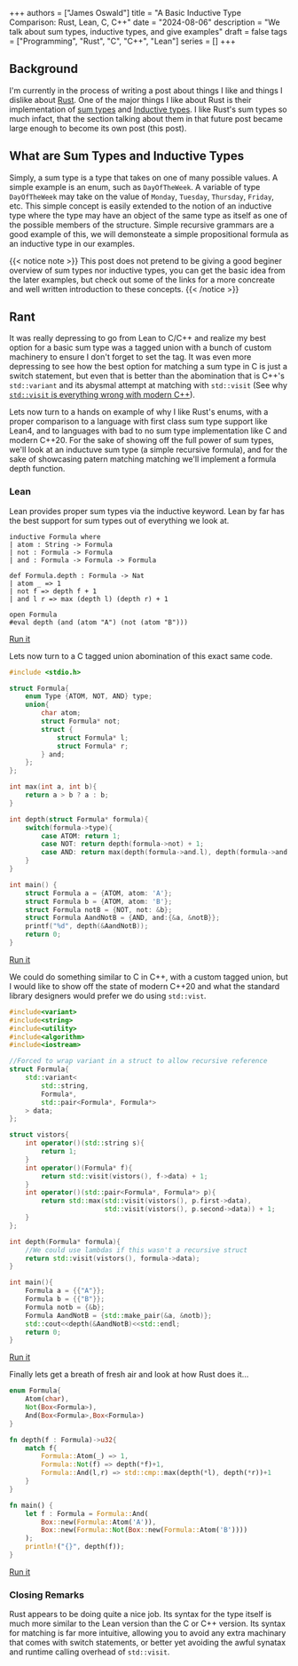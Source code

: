 +++ 
authors = ["James Oswald"]
title = "A Basic Inductive Type Comparison: Rust, Lean, C, C++" 
date = "2024-08-06"
description = "We talk about sum types, inductive types, and give examples"
draft = false
tags = ["Programming", "Rust", "C", "C++", "Lean"]
series = []
+++

## Background
I'm currently in the process of writing a post about things I like and things I dislike about [Rust](https://www.rust-lang.org/).
One of the major things I like about Rust is their implementation of [sum types](https://en.wikipedia.org/wiki/Tagged_union) and [Inductive types](https://en.wikipedia.org/wiki/Inductive_type). I like Rust's sum types so much infact, that the section talking about them in that future post became large enough to become its own post (this post).

## What are Sum Types and Inductive Types
Simply, a sum type is a type that takes on one of many possible values. A simple example is an enum, such as `DayOfTheWeek`.
A variable of type `DayOfTheWeek` may take on the value of `Monday`, `Tuesday`, `Thursday`, `Friday`, etc. This simple
concept is easily extended to the notion of an inductive type where the type may have an object of the same type as itself as one of the 
possible members of the structure. Simple recursive grammars are
a good example of this, we will demonsteate a simple propositional formula as an inductive type in our examples.

{{< notice note >}}
This post does not pretend to be giving a good beginer overview of sum types nor inductive types, you can get the basic idea from the later examples,
but check out some of the links for a more concreate and well written introduction to these concepts. 
{{< /notice >}}

## Rant
It was really depressing to go from Lean to C/C++ and realize my best option for a basic sum type was a tagged union
with a bunch of custom machinery to ensure I don't forget to set the tag. It was even more depressing to see
how the best option for matching a sum type in C is just a switch statement, but even that is better than the 
abomination that is C++'s `std::variant` and its abysmal attempt at matching with `std::visit` (See why 
[`std::visit` is everything wrong with modern C++](https://bitbashing.io/std-visit.html)). 

Lets now turn to a hands on example of why I like Rust's enums, with a proper comparison to a language
with first class sum type support like Lean4, and to languages with bad to no sum type implementation like C and modern C++20.
For the sake of showing off the full power of sum types, we'll look at an inductuve sum type (a simple recursive formula), and for
the sake of showcasing patern matching matching we'll implement a formula depth function. 

### Lean
Lean provides proper sum types via the inductive keyword. 
Lean by far has the best support for sum types out of everything we look at. 
```lean
inductive Formula where
| atom : String -> Formula
| not : Formula -> Formula
| and : Formula -> Formula -> Formula

def Formula.depth : Formula -> Nat
| atom _ => 1
| not f => depth f + 1
| and l r => max (depth l) (depth r) + 1   

open Formula
#eval depth (and (atom "A") (not (atom "B")))
```
[Run it](https://live.lean-lang.org/#code=inductive%20Formula%20where%0D%0A%7C%20atom%20%3A%20String%20-%3E%20Formula%0D%0A%7C%20not%20%3A%20Formula%20-%3E%20Formula%0D%0A%7C%20and%20%3A%20Formula%20-%3E%20Formula%20-%3E%20Formula%0D%0A%0D%0Adef%20Formula.depth%20%3A%20Formula%20-%3E%20Nat%0D%0A%7C%20atom%20_%20%3D%3E%201%0D%0A%7C%20not%20f%20%3D%3E%20depth%20f%20%2B%201%0D%0A%7C%20and%20l%20r%20%3D%3E%20max%20(depth%20l)%20(depth%20r)%20%2B%201%20%20%20%0D%0A%0D%0Aopen%20Formula%0D%0A%23eval%20depth%20(and%20(atom%20%22A%22)%20(not%20(atom%20%22B%22))))

Lets now turn to a C tagged union abomination of this exact same code.
```c
#include <stdio.h>

struct Formula{
    enum Type {ATOM, NOT, AND} type;
    union{
        char atom;
        struct Formula* not;
        struct {
            struct Formula* l;
            struct Formula* r;
        } and;
    };
};

int max(int a, int b){
    return a > b ? a : b;
}

int depth(struct Formula* formula){
    switch(formula->type){
        case ATOM: return 1;
        case NOT: return depth(formula->not) + 1;
        case AND: return max(depth(formula->and.l), depth(formula->and.r)) + 1;
    }
}

int main() {
    struct Formula a = {ATOM, atom: 'A'};
    struct Formula b = {ATOM, atom: 'B'};
    struct Formula notB = {NOT, not: &b};
    struct Formula AandNotB = {AND, and:{&a, &notB}};
    printf("%d", depth(&AandNotB));
    return 0;
}
```
[Run it](https://godbolt.org/#g:!((g:!((g:!((h:codeEditor,i:(filename:'1',fontScale:14,fontUsePx:'0',j:1,lang:___c,selection:(endColumn:2,endLineNumber:34,positionColumn:2,positionLineNumber:34,selectionStartColumn:2,selectionStartLineNumber:34,startColumn:2,startLineNumber:34),source:'%23include+%3Cstdio.h%3E%0A%0Astruct+Formula%7B%0A++++enum+Type+%7BATOM,+NOT,+AND%7D+type%3B%0A++++union%7B%0A++++++++char+atom%3B%0A++++++++struct+Formula*+not%3B%0A++++++++struct+%7B%0A++++++++++++struct+Formula*+l%3B%0A++++++++++++struct+Formula*+r%3B%0A++++++++%7D+and%3B%0A++++%7D%3B%0A%7D%3B%0A%0Aint+max(int+a,+int+b)%7B%0A++++return+a+%3E+b+%3F+a+:+b%3B%0A%7D%0A%0Aint+depth(struct+Formula*+formula)%7B%0A++++switch(formula-%3Etype)%7B%0A++++++++case+ATOM:+return+1%3B%0A++++++++case+NOT:+return+depth(formula-%3Enot)+%2B+1%3B%0A++++++++case+AND:+return+max(depth(formula-%3Eand.l),+depth(formula-%3Eand.r))+%2B+1%3B%0A++++%7D%0A%7D%0A%0Aint+main()+%7B%0A++++struct+Formula+a+%3D+%7BATOM,+atom:+!'A!'%7D%3B%0A++++struct+Formula+b+%3D+%7BATOM,+atom:+!'B!'%7D%3B%0A++++struct+Formula+notB+%3D+%7BNOT,+not:+%26b%7D%3B%0A++++struct+Formula+AandNotB+%3D+%7BAND,+and:%7B%26a,+%26notB%7D%7D%3B%0A++++printf(%22%25d%22,+depth(%26AandNotB))%3B%0A++++return+0%3B%0A%7D'),l:'5',n:'1',o:'C+source+%231',t:'0')),k:50.11806375442739,l:'4',m:100,n:'0',o:'',s:0,t:'0'),(g:!((h:executor,i:(argsPanelShown:'1',compilationPanelShown:'0',compiler:cg141,compilerName:'',compilerOutShown:'0',execArgs:'',execStdin:'',fontScale:14,fontUsePx:'0',j:1,lang:___c,libs:!(),options:'',overrides:!(),runtimeTools:!(),source:1,stdinPanelShown:'1',wrap:'1'),l:'5',n:'0',o:'Executor+x86-64+gcc+14.1+(C,+Editor+%231)',t:'0')),k:49.88193624557261,l:'4',n:'0',o:'',s:0,t:'0')),l:'2',n:'0',o:'',t:'0')),version:4)

We could do something similar to C in C++, with a custom tagged union, but I would like to show off the state of modern C++20 and 
what the standard library designers would prefer we do using `std::vist`.
```cpp
#include<variant>
#include<string>
#include<utility>
#include<algorithm>
#include<iostream>

//Forced to wrap variant in a struct to allow recursive reference 
struct Formula{
    std::variant<
        std::string,
        Formula*,
        std::pair<Formula*, Formula*>
    > data;
};

struct vistors{
    int operator()(std::string s){
        return 1;
    }
    int operator()(Formula* f){
        return std::visit(vistors(), f->data) + 1;
    }
    int operator()(std::pair<Formula*, Formula*> p){
        return std::max(std::visit(vistors(), p.first->data), 
                        std::visit(vistors(), p.second->data)) + 1;
    }
};

int depth(Formula* formula){
    //We could use lambdas if this wasn't a recursive struct
    return std::visit(vistors(), formula->data);
}

int main(){
    Formula a = {{"A"}};
    Formula b = {{"B"}};
    Formula notb = {&b};
    Formula AandNotB = {std::make_pair(&a, &notb)};
    std::cout<<depth(&AandNotB)<<std::endl;
    return 0;
}
```
[Run it](https://godbolt.org/#z:OYLghAFBqd5QCxAYwPYBMCmBRdBLAF1QCcAaPECAMzwBtMA7AQwFtMQByARg9KtQYEAysib0QXACx8BBAKoBnTAAUAHpwAMvAFYTStJg1DIApACYAQuYukl9ZATwDKjdAGFUtAK4sGIAMwAHKSuADJ4DJgAcj4ARpjEEv6kAA6oCoRODB7evgHBaRmOAuGRMSzxiVzJdpgOWUIETMQEOT5%2BQbaY9sUMjc0EpdFxCUm2TS1teZ0KE4MRwxWj1QCUtqhexMjsHCYaAILm/hHI3lgm/m4Abs14hgQX2HuHZscMp17nl7PEEcCPzyOJzOmAubi8jlohAAngCDkD3iCwWJgCRCAgWHCXm8Pl83E4fphWFjngB6UkAMRI23QAGoiLSAO7EJgpWk3X73WkRWlMWk/LwOemoXm0WioRm04h1TYZK6YKWYKgJRjbWnPAVCqnEFheAwmADsVgOtNN/II6BAIA5d0EYOeZsd5stIB%2Bf1IDqdpu1uoMACoPSavc6rSkmHhiGCfXqmAHadH/VjHY9aegmE0LsbDgaACKZwEHTUEdl4WYkBSGrOOiLF1ApBLpkgQFYQWYut1GfkrSuer3SgibBi0rj5oOmw15sfcwS0usNojEZsQBOx2lUbtG3tO/uDkPW0uECBXUsLhTN0hrgC0jzTTRW6ssw9H%2B2Tua3Ndn9ZZC6XbdD4cjS4VzjYCUxSDcq2DHdiCHP8QBYJhVFbC0rWPIojxPctz1pFIADoaGIWZr38XB0yYNZ1SnYNqKdOC0MPNDT2wvClDQBh0GI0i73vawn38SDxzfeE334gt9g/LAUgIBBlxIX1V34HUYwgrdyQAdQVNA9TpLwlFpAwKjTBRuSoekEFLJkmAUBgwA4Ys%2BWlZBZTweVzWIQUHinaDYJQ/d0MYrCKMU%2BTONvcjnwnMSPwQiJmx7KcV15dV/BzdVN03MwzBeMxIpEgT4zkmNaViZLUp7DLLHMHK3zyrdEoYVACBKi4yoygA2WJItEhLCoMWl9kMdAokaixSrSiw4IQgBrTAAH0wwjCBzDapgL2Whqmo3PNupfM04K0h5LjBSTpKWsw2oG9jhoICxuyO75fNcWhn0dbzaQ0CLcw4NZaE4ABWXg/G4XhUE4NxrF4hQNi2BUjh4UgCE0b61imkA/o0XCuC4QINDa/wDT%2ByRJDMA1/AATn0ThJF4FgJA0DRSCBrRSFBjheAUEAGcRjgtDWOBYCQTBVBlBdyEoZpgAUZRDG6IQEAlIH4bQFgUjodMsmlyJaDlhWkdIZXVfoRJgCkLh9dQFW6ASKJWB2XgDat4gAHkIR1xkmd4IW6n2YhJc4T3heQRp8CB3h%2BEEEQxHYKQZEERQVHUHmdD0AwjBQCHLH0PBYg5yA1jrXoObZ9ZNm2PQ2wiTXZfl93OHh5lWTr77KY4AHGb11nsEDiESFpVRAjay82skWlgGQZBh0kTHaQgcHKsz2lcEIXu4ZWXhud5lGQEkMncMCQIuDJ/w2rMSQ/r%2Bg1zrN36OGp9uk5Z/3bE5hGkZWH7ODMQGO6fjfkdIeUhEsjbyAA%3D%3D)

Finally lets get a breath of fresh air and look at how Rust does it...
```rs
enum Formula{
    Atom(char),
    Not(Box<Formula>),
    And(Box<Formula>,Box<Formula>)
}

fn depth(f : Formula)->u32{
    match f{
        Formula::Atom(_) => 1,
        Formula::Not(f) => depth(*f)+1,
        Formula::And(l,r) => std::cmp::max(depth(*l), depth(*r))+1
    }
}

fn main() {
    let f : Formula = Formula::And(
        Box::new(Formula::Atom('A')),
        Box::new(Formula::Not(Box::new(Formula::Atom('B')))) 
    );
    println!("{}", depth(f));
}
```
[Run it](https://play.rust-lang.org/?version=stable&mode=debug&edition=2021&gist=b16543947173b85db70a21b36409ff51)

### Closing Remarks
Rust appears to be doing quite a nice job. Its syntax for the type itself is much more
similar to the Lean version than the C or C++ version. Its syntax for matching
is far more intuitive, allowing you to avoid any extra machinary that comes with switch statements,
or better yet avoiding the awful synatax and runtime calling overhead of `std::visit`.